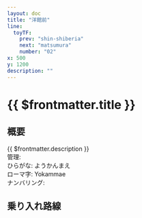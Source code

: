 ```yaml
---
layout: doc
title: "洋館前"
line:
  toyTF:
    prev: "shin-shiberia"
    next: "matsumura"
    number: "02"
x: 500
y: 1200
description: ""
---
```


# {{ $frontmatter.title }} <ViewinMap />
<!-- ![駅の写真の説明](駅の写真のURL) -->

<Family />

## 概要
{{ $frontmatter.description }}  
管理:   
ひらがな: ようかんまえ  
ローマ字: Yokammae  
ナンバリング: <Numberling />

## 乗り入れ路線
<LineInfo />
